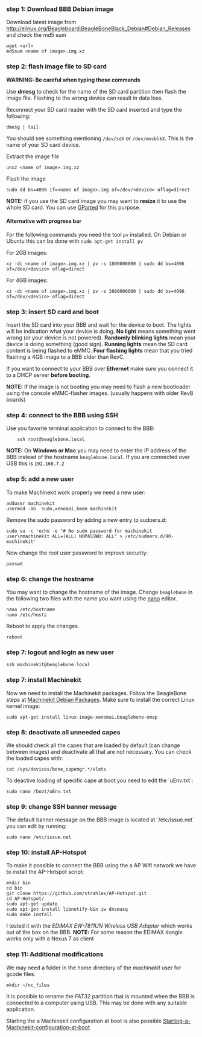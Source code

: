### step 1: Download BBB Debian image
Download latest image from http://elinux.org/Beagleboard:BeagleBoneBlack_Debian#Debian_Releases
and check the md5 sum

    wget <url>
    md5sum <name of image>.img.xz

### step 2: flash image file to SD card
**WARNING: Be careful when typing these commands**

Use **dmesg** to check for the name of the SD card partition then flash 
the image file. Flashing to the wrong device can result in data loss.

Reconnect your SD card reader with the SD card inserted and type the following:

    dmesg | tail

You should see something mentioning `/dev/sdX` or `/dev/mmcblkX`. This is the name of your SD card device.

Extract the image file

    unxz <name of image>.img.xz

Flash the image

    sudo dd bs=4096 if=<name of image>.img of=/dev/<device> oflag=direct

**NOTE:** if you use the SD card image you may want to **resize** it to use the whole SD card. You can use [GParted](http://gparted.org/) for this purpose.

#### Alternative with progress bar
For the following commands you need the tool `pv` installed. On Debian or Ubuntu this can be done with `sudo apt-get install pv`

For 2GB images:

    xz -dc <name of image>.img.xz | pv -s 1800000000 | sudo dd bs=4096 of=/dev/<device> oflag=direct


For 4GB images:

    xz -dc <name of image>.img.xz | pv -s 3880000000 | sudo dd bs=4096 of=/dev/<device> oflag=direct

### step 3: insert SD card and boot
Insert the SD card into your BBB and wait for the device to boot. The lights will be indication what your device is doing. **No light** means something went wrong (or your device is not powered). **Randomly blinking lights** mean your device is doing something (good sign). **Running lights** mean the SD card content is being flashed to eMMC. **Four flashing lights** mean that you tried flashing a 4GB image to a BBB older than RevC.

If you want to connect to your BBB over **Ethernet** make sure you connect it to a DHCP server **before booting**.

**NOTE:** If the image is not booting you may need to flash a new bootloader using the console eMMC-flasher images. (usually happens with older RevB boards)

### step 4: connect to the BBB using SSH
Use you favorite terminal application to connect to the BBB:
	
        ssh root@beaglebone.local

**NOTE:** On **Windows or Mac** you may need to enter the IP address of the BBB instead of the hostname `beaglebone.local`. If you are connected over USB this is `192.168.7.2`

### step 5: add a new user
To make Machinekit work properly we need a new user:

	adduser machinekit
	usermod -aG  sudo,xenomai,kmem machinekit

Remove the sudo password by adding a new entry to sudoers.d:

	sudo su -c 'echo -e "# No sudo password for machinekit user\nmachinekit ALL=(ALL) NOPASSWD: ALL" > /etc/sudoers.d/90-machinekit'

Now change the root user password to improve security:

	passwd

### step 6: change the hostname
You may want to change the hostname of the image. Change `beaglebone` 
in the following two files with the name you want using the [nano](http://www.nano-editor.org/) editor.

	nano /etc/hostname
	nano /etc/hosts

Reboot to apply the changes.

	reboot

### step 7: logout and login as new user

	ssh machinekit@beaglebone.local

### step 7: install Machinekit
Now we need to install the Machinekit packages.
Follow the BeagleBone steps at [Machinekit Debian Packages](http://www.machinekit.io/docs/packages-debian/). Make sure to install the correct Linux kernel image:

	sudo apt-get install linux-image-xenomai.beaglebone-omap

### step 8: deactivate all unneeded capes
We should check all the capes that are loaded by default (can change 
between images) and deactivate all that are not necessary. You 
can check the loaded capes with:

	cat /sys/devices/bone_capemgr.*/slots

To deactive loading of specific cape at boot you need to edit the 
´uEnv.txt´:

	sudo nano /boot/uEnv.txt

### step 9: change SSH banner message
The default banner message on the BBB image is located at 
´/etc/issue.net´ you can edit by running:

	sudo nano /etc/issue.net

### step 10: install AP-Hotspot
To make it possible to connect the BBB using the a AP Wifi network 
we have to install the AP-Hotspot script:

	mkdir bin
	cd bin
	git clone https://github.com/strahlex/AP-Hotspot.git
	cd AP-Hotspot/
	sudo apt-get update
	sudo apt-get install libnotify-bin iw dnsmasq
	sudo make install

I tested it with the *EDIMAX EW-7811UN Wireless USB Adapter* which works out of the box on the BBB.
**NOTE:** For some reason the EDIMAX dongle works only with a Nexus 7 as client

### step 11: Additional modifications
We may need a folder in the home directory of the *machinekit* user for 
gcode files:

	mkdir ~/nc_files

It is possible to rename the *FAT32* partition that is mounted when the 
BBB is connected to a computer using USB. This may be done with any 
suitable application.

Starting the a Machinekit configuration at boot is also possible [Starting-a-Machinekit-configuration-at-boot](https://github.com/strahlex/asciidoc-sandbox/wiki/Starting-a-Machinekit-configuration-at-boot)